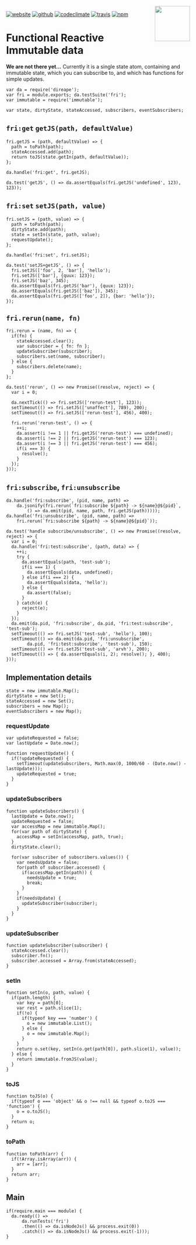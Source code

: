 <img src=https://fri.solsort.com/icon.png width=96 height=96 align=right>

[![website](https://img.shields.io/badge/website-fri.solsort.com-blue.svg)](https://fri.solsort.com/)
[![github](https://img.shields.io/badge/github-solsort/fri-blue.svg)](https://github.com/solsort/fri)
[![codeclimate](https://img.shields.io/codeclimate/github/solsort/fri.svg)](https://codeclimate.com/github/solsort/fri)
[![travis](https://img.shields.io/travis/solsort/fri.svg)](https://travis-ci.org/solsort/fri)
[![npm](https://img.shields.io/npm/v/fri.svg)](https://www.npmjs.com/package/fri)

# Functional Reactive Immutable data

**We are not there yet...** Currently it is a single state atom, containing and immutable state, which you can subscribe to, and which has functions for simple updates.

    var da = require('direape');
    var fri = module.exports; da.testSuite('fri');
    var immutable = require('immutable');
    
    var state, dirtyState, stateAccessed, subscribers, eventSubscribers;
    
## `fri:get` `getJS(path, defaultValue)`
    
    fri.getJS = (path, defaultValue) => {
      path = toPath(path);
      stateAccessed.add(path);
      return toJS(state.getIn(path, defaultValue));
    };
    
    da.handle('fri:get', fri.getJS);
    
    da.test('getJS', () => da.assertEquals(fri.getJS('undefined', 123), 123));
    
## `fri:set` `setJS(path, value)`
    
    fri.setJS = (path, value) => {
      path = toPath(path);
      dirtyState.add(path);
      state = setIn(state, path, value);
      requestUpdate();
    };
    
    da.handle('fri:set', fri.setJS);
    
    da.test('setJS+getJS', () => {
      fri.setJS(['foo', 2, 'bar'], 'hello');
      fri.setJS(['bar'], {quux: 123});
      fri.setJS('baz', 345);
      da.assertEquals(fri.getJS('bar'), {quux: 123});
      da.assertEquals(fri.getJS(['baz']), 345);
      da.assertEquals(fri.getJS(['foo', 2]), {bar: 'hello'});
    });
    
## `fri.rerun(name, fn)`
    
    fri.rerun = (name, fn) => {
      if(fn) {
        stateAccessed.clear();
        var subscriber = { fn: fn };
        updateSubscriber(subscriber);
        subscribers.set(name, subscriber);
      } else {
        subscribers.delete(name);
      }
    };
    
    da.test('rerun', () => new Promise((resolve, reject) => {
      var i = 0;
    
      da.nextTick(() => fri.setJS(['rerun-test'], 123));
      setTimeout(() => fri.setJS(['unaffect'], 789), 200);
      setTimeout(() => fri.setJS(['rerun-test'], 456), 400);
    
      fri.rerun('rerun-test', () => {
        ++i;
        da.assert(i !== 1 || fri.getJS('rerun-test') === undefined);
        da.assert(i !== 2 || fri.getJS('rerun-test') === 123);
        da.assert(i !== 3 || fri.getJS('rerun-test') === 456);
        if(i === 3) {
          resolve();
        }
      });
    }));
    
## `fri:subscribe`, `fri:unsubscribe`

    
    da.handle('fri:subscribe', (pid, name, path) =>
        da.jsonify(fri.rerun(`fri:subscribe ${path} -> ${name}@${pid}`,
            () => da.emit(pid, name, path, fri.getJS(path)))));
    da.handle('fri:unsubscribe', (pid, name, path) =>
        fri.rerun(`fri:subscribe ${path} -> ${name}@${pid}`));
    
    da.test('handle subscribe/unsubscribe', () => new Promise((resolve, reject) => {
      var i = 0;
      da.handle('fri:test:subscribe', (path, data) => {
        ++i;
        try {
          da.assertEquals(path, 'test-sub');
          if(i === 1) {
            da.assertEquals(data, undefined);
          } else if(i === 2) {
            da.assertEquals(data, 'hello'); 
          } else {
            da.assert(false);
          }
        } catch(e) {
          reject(e);
        }
      });
      da.emit(da.pid, 'fri:subscribe', da.pid, 'fri:test:subscribe', 'test-sub');
      setTimeout(() => fri.setJS('test-sub', 'hello'), 100);
      setTimeout(() => da.emit(da.pid, 'fri:unsubscribe', 
            da.pid, 'fri:test:subscribe', 'test-sub'), 150); 
      setTimeout(() => fri.setJS('test-sub', 'arvh'), 200);
      setTimeout(() => { da.assertEquals(i, 2); resolve(); }, 400);
    }));
    
## Implementation details
    
    state = new immutable.Map();
    dirtyState = new Set();
    stateAccessed = new Set();
    subscribers = new Map();
    eventSubscribers = new Map();
    
### requestUpdate
    
    var updateRequested = false;
    var lastUpdate = Date.now();
    
    function requestUpdate() {
      if(!updateRequested) {
        setTimeout(updateSubscribers, Math.max(0, 1000/60 - (Date.now() - lastUpdate)));
        updateRequested = true;
      }
    }
    
### updateSubscribers
    
    function updateSubscribers() {
      lastUpdate = Date.now();
      updateRequested = false;
      var accessMap = new immutable.Map();
      for(var path of dirtyState) {
        accessMap = setIn(accessMap, path, true);
      }
      dirtyState.clear();
    
      for(var subscriber of subscribers.values()) {
        var needsUpdate = false;
        for(path of subscriber.accessed) {
          if(accessMap.getIn(path)) {
            needsUpdate = true;
            break;
          }
        }
        if(needsUpdate) {
          updateSubscriber(subscriber);
        }
      }
    }
    
### updateSubscriber
    
    function updateSubscriber(subscriber) {
      stateAccessed.clear();
      subscriber.fn();
      subscriber.accessed = Array.from(stateAccessed);
    }
    
### setIn
    
    function setIn(o, path, value) {
      if(path.length) {
        var key = path[0];
        var rest = path.slice(1);
        if(!o) {
          if(typeof key === 'number') {
            o = new immutable.List();
          } else {
            o = new immutable.Map();
          }
        }
        return o.set(key, setIn(o.get(path[0]), path.slice(1), value));
      } else {
        return immutable.fromJS(value);
      }
    }
    
### toJS
    
    function toJS(o) {
      if(typeof o === 'object' && o !== null && typeof o.toJS === 'function') {
        o = o.toJS();
      }
      return o;
    }
    
### toPath
    
    function toPath(arr) {
      if(!Array.isArray(arr)) {
        arr = [arr];
      }
      return arr;
    }
    
## Main
    if(require.main === module) {
      da.ready(() => 
          da.runTests('fri')
          .then(() => da.isNodeJs() && process.exit(0))
          .catch(() => da.isNodeJs() && process.exit(-1)));
    }
    
